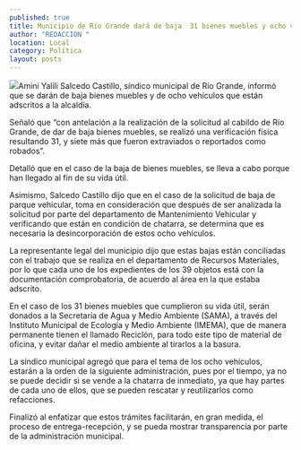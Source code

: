 ```yaml
---
published: true
title: Municipio de Río Grande dará de baja  31 bienes muebles y ocho vehículos
author: "REDACCION "
location: Local
category: Política
layout: posts
---
```


![](http://i.imgur.com/uqJZLEzm.jpg)Amini Yalili Salcedo Castillo, síndico municipal de Río Grande, informó que se darán de baja bienes muebles y de ocho vehículos que están adscritos a la alcaldía.

Señaló que “con antelación a la realización de la solicitud al cabildo de Río Grande, de dar de baja bienes muebles, se realizó una verificación física resultando 31, y siete más que fueron extraviados o reportados como robados”.

Detalló que en el caso de la baja de bienes muebles, se lleva a cabo porque han llegado al fin de su vida útil.

Asimismo, Salcedo Castillo dijo que en el caso de la solicitud de baja de parque vehicular, toma en consideración que después de ser analizada la solicitud por parte del departamento de Mantenimiento Vehicular y verificando que están en condición de chatarra, se determina que es necesaria la desincorporación de estos ocho vehículos.

La representante legal del municipio dijo que estas bajas están conciliadas con el trabajo que se realiza en el departamento de Recursos Materiales, por lo que cada uno de los expedientes de los 39 objetos está con la documentación comprobatoria, de acuerdo al área en la que estaba adscrito.

En el caso de los 31 bienes muebles que cumplieron su vida útil, serán donados a la Secretaría de Agua y Medio Ambiente (SAMA), a través del Instituto Municipal de Ecología y Medio Ambiente (IMEMA), que de manera permanente tienen el llamado Reciclón, para todo este tipo de material de oficina, y evitar dañar el medio ambiente al tirarlos a la basura.

La síndico municipal agregó que para el tema de los ocho vehículos, estarán a la orden de la siguiente administración, pues por el tiempo, ya no se puede decidir si se vende a la chatarra de inmediato, ya que hay partes de cada uno de ellos, que se pueden rescatar y reutilizarlos como refacciones.

Finalizó al enfatizar que estos trámites facilitarán, en gran medida, el proceso de entrega-recepción, y se pueda mostrar transparencia por parte de la administración municipal.
